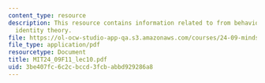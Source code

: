 ```yaml
---
content_type: resource
description: This resource contains information related to from behaviorism to the
  identity theory.
file: https://ol-ocw-studio-app-qa.s3.amazonaws.com/courses/24-09-minds-and-machines-fall-2011/3be407fc6c2cbccd3fcbabbd929286a8_MIT24_09F11_lec10.pdf
file_type: application/pdf
resourcetype: Document
title: MIT24_09F11_lec10.pdf
uid: 3be407fc-6c2c-bccd-3fcb-abbd929286a8
---
```


